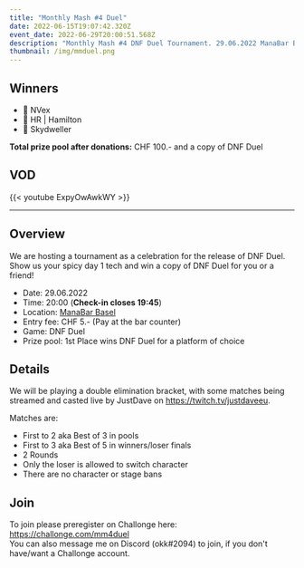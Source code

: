 ```yaml
---
title: "Monthly Mash #4 Duel"
date: 2022-06-15T19:07:42.320Z
event_date: 2022-06-29T20:00:51.568Z
description: "Monthly Mash #4 DNF Duel Tournament. 29.06.2022 ManaBar Basel."
thumbnail: /img/mmduel.png
---
```

## Winners

* 🥇 NVex
* 🥈 HR | Hamilton
* 🥉 Skydweller

**Total prize pool after donations:**
CHF 100.- and a copy of DNF Duel

## VOD

{{< youtube ExpyOwAwkWY >}}

- - -

## Overview

We are hosting a tournament as a celebration for the release of DNF Duel. Show us your spicy day 1 tech and win a copy of DNF Duel for you or a friend!

* Date: 29.06.2022
* Time: 20:00 (**Check-in closes 19:45**)
* Location: [ManaBar Basel](https://manabar.ch/)
* Entry fee: CHF 5.- (Pay at the bar counter)
* Game: DNF Duel
* Prize pool: 1st Place wins DNF Duel for a platform of choice

## Details

We will be playing a double elimination bracket, with some matches being streamed and casted live by JustDave on <https://twitch.tv/justdaveeu>.

Matches are:

* First to 2 aka Best of 3 in pools
* First to 3 aka Best of 5 in winners/loser finals
* 2 Rounds
* Only the loser is allowed to switch character
* There are no character or stage bans

## Join

To join please preregister on Challonge here: <https://challonge.com/mm4duel>[](https://challonge.com/mm3strive)\
You can also message me on Discord (okk#2094) to join, if you don't have/want a Challonge account.